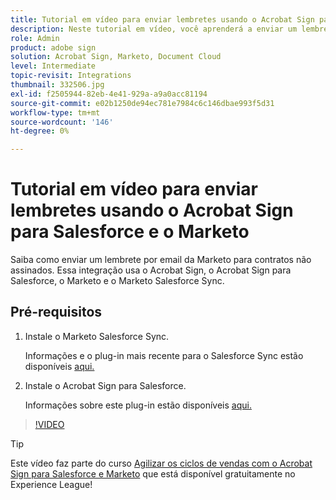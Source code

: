 ```yaml
---
title: Tutorial em vídeo para enviar lembretes usando o Acrobat Sign para Salesforce e o Marketo
description: Neste tutorial em vídeo, você aprenderá a enviar um lembrete por email do Marketo quando um contrato permanecer não assinado após um período de tempo
role: Admin
product: adobe sign
solution: Acrobat Sign, Marketo, Document Cloud
level: Intermediate
topic-revisit: Integrations
thumbnail: 332506.jpg
exl-id: f2505944-82eb-4e41-929a-a9a0acc81194
source-git-commit: e02b1250de94ec781e7984c6c146dbae993f5d31
workflow-type: tm+mt
source-wordcount: '146'
ht-degree: 0%

---
```


# Tutorial em vídeo para enviar lembretes usando o Acrobat Sign para Salesforce e o Marketo

Saiba como enviar um lembrete por email da Marketo para contratos não assinados. Essa integração usa o Acrobat Sign, o Acrobat Sign para Salesforce, o Marketo e o Marketo Salesforce Sync.

## Pré-requisitos

1. Instale o Marketo Salesforce Sync.

   Informações e o plug-in mais recente para o Salesforce Sync estão disponíveis [aqui.](https://experienceleague.adobe.com/docs/marketo/using/product-docs/crm-sync/salesforce-sync/understanding-the-salesforce-sync.html)

1. Instale o Acrobat Sign para Salesforce.

   Informações sobre este plug-in estão disponíveis [aqui.](https://helpx.adobe.com/ca/sign/using/salesforce-integration-installation-guide.html)

>[!VIDEO](https://video.tv.adobe.com/v/332506?hidetitle=true)

>[!TIP]
>
>Este vídeo faz parte do curso [Agilizar os ciclos de vendas com o Acrobat Sign para Salesforce e Marketo](https://experienceleague.adobe.com/?recommended=Sign-U-1-2021.1) que está disponível gratuitamente no Experience League!

